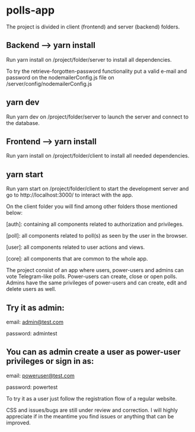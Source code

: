 # polls-app

The project is divided in client (frontend) and server (backend) folders. 

## Backend --> yarn install
Run yarn install on /project/folder/server to install all dependencies.

To try the retrieve-forgotten-password functionality put a valid e-mail and password on the nodemailerConfig.js file on /server/config/nodemailerConfig.js

## yarn dev
Run yarn dev on /project/folder/server to launch the server and connect to the database.


## Frontend --> yarn install
Run yarn install on /project/folder/client to install all needed dependencies.

## yarn start
Run yarn start on /project/folder/client to start the development server and go to http://localhost:3000/ to interact with the app.

On the client folder you will find among other folders those mentioned below:

[auth]: containing all components related to authorization and privileges.

[poll]: all components related to poll(s) as seen by the user in the browser.

[user]: all components related to user actions and views.

[core]: all components that are common to the whole app.

The project consist of an app where users, power-users and admins can vote Telegram-like polls.
Power-users can create, close or open polls.
Admins have the same privileges of power-users and can create, edit and delete users as well.

## Try it as admin:

email: admin@test.com

password: admintest

## You can as admin create a user as power-user privileges or sign in as:

email: poweruser@test.com

password: powertest

To try it as a user just follow the registration flow of a regular website.

CSS and issues/bugs are still under review and correction. I will highly appreciate if in the meantime you find issues or anything that can be improved.

